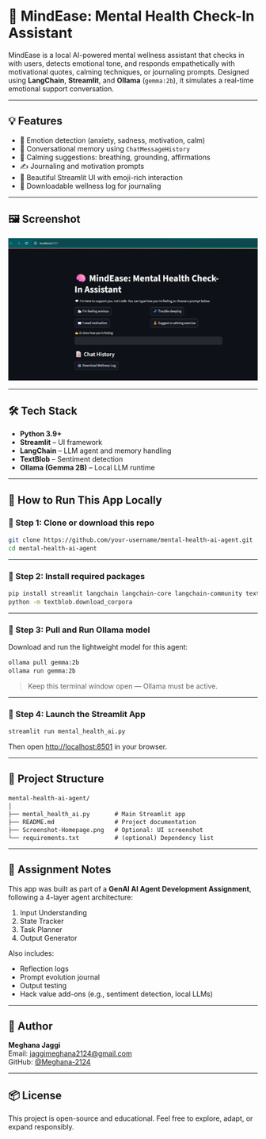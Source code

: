 # 🧠 MindEase: Mental Health Check-In Assistant


MindEase is a local AI-powered mental wellness assistant that checks in with users, detects emotional tone, and responds empathetically with motivational quotes, calming techniques, or journaling prompts. Designed using **LangChain**, **Streamlit**, and **Ollama** (`gemma:2b`), it simulates a real-time emotional support conversation.

---

## 💡 Features

- 🧠 Emotion detection (anxiety, sadness, motivation, calm)
- 💬 Conversational memory using `ChatMessageHistory`
- 🌿 Calming suggestions: breathing, grounding, affirmations
- ✍️ Journaling and motivation prompts
- 🎨 Beautiful Streamlit UI with emoji-rich interaction
- 💾 Downloadable wellness log for journaling

---

## 🖼️ Screenshot


![MindEase Homepage](./Screenshot-Homepage.png)

---

## 🛠️ Tech Stack

- **Python 3.9+**
- **Streamlit** – UI framework
- **LangChain** – LLM agent and memory handling
- **TextBlob** – Sentiment detection
- **Ollama (Gemma 2B)** – Local LLM runtime

---

## 🚀 How to Run This App Locally

### 🔹 Step 1: Clone or download this repo

```bash
git clone https://github.com/your-username/mental-health-ai-agent.git
cd mental-health-ai-agent
```

---

### 🔹 Step 2: Install required packages

```bash
pip install streamlit langchain langchain-core langchain-community textblob
python -m textblob.download_corpora
```

---

### 🔹 Step 3: Pull and Run Ollama model

Download and run the lightweight model for this agent:

```bash
ollama pull gemma:2b
ollama run gemma:2b
```

> Keep this terminal window open — Ollama must be active.

---

### 🔹 Step 4: Launch the Streamlit App

```bash
streamlit run mental_health_ai.py
```

Then open [http://localhost:8501](http://localhost:8501) in your browser.

---

## 📝 Project Structure

```
mental-health-ai-agent/
│
├── mental_health_ai.py       # Main Streamlit app
├── README.md                 # Project documentation
├── Screenshot-Homepage.png   # Optional: UI screenshot
└── requirements.txt          # (optional) Dependency list
```

---

## 📄 Assignment Notes

This app was built as part of a **GenAI AI Agent Development Assignment**, following a 4-layer agent architecture:
1. Input Understanding  
2. State Tracker  
3. Task Planner  
4. Output Generator  

Also includes:
- Reflection logs
- Prompt evolution journal
- Output testing
- Hack value add-ons (e.g., sentiment detection, local LLMs)

---

## 🙋 Author

**Meghana Jaggi**  
Email: jaggimeghana2124@gmail.com  
GitHub: [@Meghana-2124](https://github.com/Meghana-2124)

---

## 📦 License

This project is open-source and educational. Feel free to explore, adapt, or expand responsibly.

